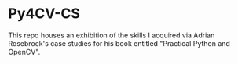# Py4CV-CS
This repo houses an exhibition of the skills I acquired via Adrian Rosebrock's case studies for his book entitled "Practical Python and OpenCV". 
